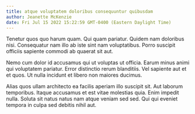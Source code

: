 ```yaml
---
title: atque voluptatem doloribus consequuntur quibusdam
author: Jeanette McKenzie
date: Fri Jul 15 2022 15:22:59 GMT-0400 (Eastern Daylight Time)
---
```

Tenetur quos quo harum quam. Qui quam pariatur. Quidem nam doloribus nisi. Consequatur nam illo ab iste sint nam voluptatibus. Porro suscipit officiis sapiente commodi ab quaerat sit aut.

 Nemo cum dolor id accusamus qui ut voluptas ut officia. Earum minus animi qui voluptatem pariatur. Error distinctio rerum blanditiis. Vel sapiente aut et et quos. Ut nulla incidunt et libero non maiores ducimus.

 Alias quos ullam architecto ea facilis aperiam illo suscipit sit. Aut laborum temporibus. Itaque accusamus et est vitae molestias quia. Enim impedit nulla. Soluta sit natus natus nam atque veniam sed sed. Qui qui eveniet tempora in culpa sed debitis nihil aut.